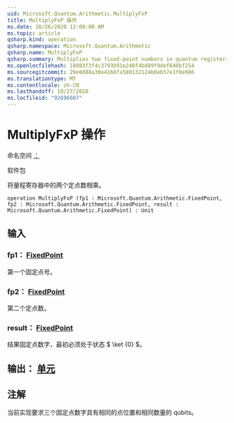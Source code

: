 ```yaml
---
uid: Microsoft.Quantum.Arithmetic.MultiplyFxP
title: MultiplyFxP 操作
ms.date: 10/26/2020 12:00:00 AM
ms.topic: article
qsharp.kind: operation
qsharp.namespace: Microsoft.Quantum.Arithmetic
qsharp.name: MultiplyFxP
qsharp.summary: Multiplies two fixed-point numbers in quantum registers.
ms.openlocfilehash: 18883f3f4c3793b91e248f4bd89f9def640bf254
ms.sourcegitcommit: 29e0d88a30e4166fa580132124b0eb57e1f0e986
ms.translationtype: MT
ms.contentlocale: zh-CN
ms.lasthandoff: 10/27/2020
ms.locfileid: "92696607"
---
```

# <a name="multiplyfxp-operation"></a>MultiplyFxP 操作

命名空间 [：](xref:Microsoft.Quantum.Arithmetic)

软件包 [](https://nuget.org/packages/)


将量程寄存器中的两个定点数相乘。

```qsharp
operation MultiplyFxP (fp1 : Microsoft.Quantum.Arithmetic.FixedPoint, fp2 : Microsoft.Quantum.Arithmetic.FixedPoint, result : Microsoft.Quantum.Arithmetic.FixedPoint) : Unit
```


## <a name="input"></a>输入

### <a name="fp1--fixedpoint"></a>fp1： [FixedPoint](xref:Microsoft.Quantum.Arithmetic.FixedPoint)

第一个固定点号。


### <a name="fp2--fixedpoint"></a>fp2： [FixedPoint](xref:Microsoft.Quantum.Arithmetic.FixedPoint)

第二个定点数。


### <a name="result--fixedpoint"></a>result： [FixedPoint](xref:Microsoft.Quantum.Arithmetic.FixedPoint)

结果固定点数字，最初必须处于状态 $ \ket {0} $。



## <a name="output--unit"></a>输出： [单元](xref:microsoft.quantum.lang-ref.unit)



## <a name="remarks"></a>注解

当前实现要求三个固定点数字具有相同的点位置和相同数量的 qubits。